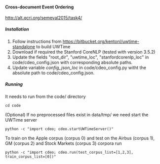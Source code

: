 #### Cross-document Event Ordering

http://alt.qcri.org/semeval2015/task4/

##### Installation

1. Follow instructions from https://bitbucket.org/kentonl/uwtime-standalone to build UWTime
2. Download if required the Stanford CoreNLP (tested with version 3.5.2)
3. Update the fields "root_dir", "uwtime_loc", "stanfordcorenlp_loc" in code/cdeo_config.json with corresponding absolute paths.
4. Update variable <i>config_json_loc</i> in code/cdeo_config.py witht the absolute path to code/cdeo_config.json.

##### Running
It needs to run from the code/ directory

```cd code```

(Optional) If no preprocessed files exist in data/tmp/ we need start the UWTime server

```python -c "import cdeo; cdeo.startUWTimeServer()"```

To train on the Apple corpus (corpus 0) and test on the Airbus (corpus 1), GM (corpus 2) and Stock Markets (corpus 3) corpora run

```python -c "import cdeo; cdeo.run(test_corpus_list=[1,2,3], train_corpus_list=[0])"```

